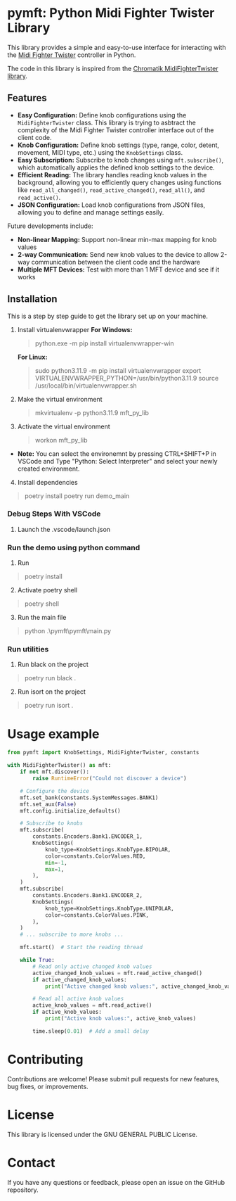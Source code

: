 # pymft: Python Midi Fighter Twister Library

This library provides a simple and easy-to-use interface for interacting with the [Midi Fighter Twister](https://djtechtools.com/product/midifighter-twister/) controller in Python. 

The code in this library is inspired from the [Chromatik MidiFighterTwister library](https://github.com/heronarts/LX/blob/dev/src/main/java/heronarts/lx/midi/surface/MidiFighterTwister.java).

## Features

- **Easy Configuration:** Define knob configurations using the `MidiFighterTwister` class. This library is trying to asbtract the complexity of the Midi Fighter Twister controller interface out of the client code.
- **Knob Configuration:** Define knob settings (type, range, color, detent, movement, MIDI type, etc.) using the `KnobSettings` class.
- **Easy Subscription:** Subscribe to knob changes using `mft.subscribe()`, which automatically applies the defined knob settings to the device.
- **Efficient Reading:**  The library handles reading knob values in the background, allowing you to efficiently query changes using functions like `read_all_changed()`, `read_active_changed()`, `read_all()`, and `read_active()`.
- **JSON Configuration:** Load knob configurations from JSON files, allowing you to define and manage settings easily.

Future developments include:
- **Non-linear Mapping:** Support non-linear min-max mapping for knob values
- **2-way Communication:** Send new knob values to the device to allow 2-way communication between the client code and the hardware
 - **Multiple MFT Devices:** Test with more than 1 MFT device and see if it works

## Installation
This is a step by step guide to get the library set up on your machine.

 1. Install virtualenvwrapper
    **For Windows:**
    > python.exe -m pip  install virtualenvwrapper-win

    **For Linux:**
    > sudo python3.11.9 -m pip install virtualenvwrapper
    > export VIRTUALENVWRAPPER_PYTHON=/usr/bin/python3.11.9
    > source /usr/local/bin/virtualenvwrapper.sh 
 2. Make the virtual environment
    > mkvirtualenv -p python3.11.9 mft_py_lib
 3. Activate the virtual environment
    > workon mft_py_lib
- **Note:** You can select the environemnt by pressing CTRL+SHIFT+P in VSCode and Type "Python: Select Interpreter" and select your newly created environment.
 4. Install dependencies
   > poetry install
   > poetry run demo_main

### Debug Steps With VSCode
 1. Launch the .vscode/launch.json

### Run the demo using python command
 1. Run
   > poetry install
 2. Activate poetry shell
   > poetry shell
 3. Run the main file
   > python .\pymft\pymft\main.py


### Run utilities
 1. Run black on the project
   > poetry run black .
 2. Run isort on the project
   > poetry run isort .

# Usage example

  ```python
  from pymft import KnobSettings, MidiFighterTwister, constants

  with MidiFighterTwister() as mft:
      if not mft.discover():
          raise RuntimeError("Could not discover a device")

      # Configure the device
      mft.set_bank(constants.SystemMessages.BANK1)
      mft.set_aux(False)
      mft.config.initialize_defaults()

      # Subscribe to knobs
      mft.subscribe(
          constants.Encoders.Bank1.ENCODER_1,
          KnobSettings(
              knob_type=KnobSettings.KnobType.BIPOLAR,
              color=constants.ColorValues.RED,
              min=-1,
              max=1,
          ),
      )
      mft.subscribe(
          constants.Encoders.Bank1.ENCODER_2,
          KnobSettings(
              knob_type=KnobSettings.KnobType.UNIPOLAR,
              color=constants.ColorValues.PINK,
          ),
      )
      # ... subscribe to more knobs ...

      mft.start()  # Start the reading thread

      while True:
          # Read only active changed knob values
          active_changed_knob_values = mft.read_active_changed()
          if active_changed_knob_values:
              print("Active changed knob values:", active_changed_knob_values)

          # Read all active knob values
          active_knob_values = mft.read_active()
          if active_knob_values:
              print("Active knob values:", active_knob_values)

          time.sleep(0.01)  # Add a small delay
  ```

# Contributing
Contributions are welcome!
Please submit pull requests for new features, bug fixes, or improvements.

# License
This library is licensed under the GNU GENERAL PUBLIC License.

# Contact
If you have any questions or feedback, please open an issue on the GitHub repository.